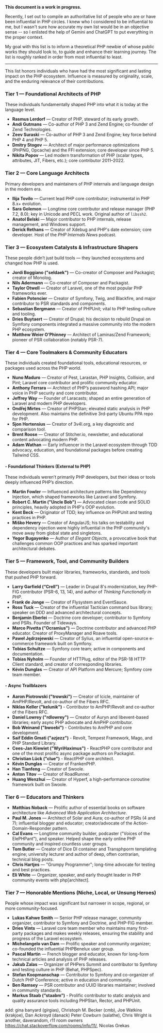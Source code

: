 **This document is a work in progress.**

Recently, I set out to compile an authoritative list of people who are or have been influential in PHP circles. I knew who I considered to be influential to me, but I wasn't sure how accurate my own list would be in an objective sense -- so I enlisted the help of Gemini and ChatGPT to put everything in the proper context.

My goal with this list is to inform a theoretical PHP newbie of whose public works they should look to, to guide and enhance their learning journey. The list is roughly ranked in order from most influential to least.

---

This list honors individuals who have had the most significant and lasting impact on the PHP ecosystem. Influence is measured by originality, scale, and the enduring relevance of their contributions.

### Tier 1 — Foundational Architects of PHP

These individuals fundamentally shaped PHP into what it is today at the language level.

- **Rasmus Lerdorf** — Creator of PHP, steward of its early growth.
- **Andi Gutmans** — Co-author of PHP 3 and Zend Engine; co-founder of Zend Technologies.
- **Zeev Suraski** — Co-author of PHP 3 and Zend Engine; key force behind PHP 4 and PHP 5.
- **Dmitry Stogov** — Architect of major performance optimizations (PHPNG, Opcache) and the FFI extension; core developer since PHP 5.
- **Nikita Popov** — Led modern transformation of PHP (scalar types, attributes, JIT, Fibers, etc.); core contributor 2011–2022.

### Tier 2 — Core Language Architects

Primary developers and maintainers of PHP internals and language design in the modern era.

- **Ilija Tovilo** — Current lead PHP core contributor; instrumental in PHP 8.x+ evolution.
- **Sara Golemon** — Longtime core contributor and release manager (PHP 7.2, 8.0); key in Unicode and PECL work. Original author of `libssh2`.
- **Anatol Belski** — Major contributor to PHP internals, release management, and Windows support.
- **Derick Rethans** — Creator of Xdebug and PHP's date extension; core developer. Host of the _PHP Internals News_ podcast.

### Tier 3 — Ecosystem Catalysts & Infrastructure Shapers

These people didn’t just build tools — they launched ecosystems and changed how PHP is used.

- **Jordi Boggiano ("seldaek")** — Co-creator of Composer and Packagist; creator of Monolog.
- **Nils Adermann** — Co-creator of Composer and Packagist.
- **Taylor Otwell** — Creator of Laravel, one of the most popular PHP frameworks ever.
- **Fabien Potencier** — Creator of Symfony, Twig, and Blackfire, and major contributor to PSR standards and components.
- **Sebastian Bergmann** — Creator of PHPUnit; vital to PHP testing culture and tooling.
- **Dries Buytaert** — Creator of Drupal; his decision to rebuild Drupal on Symfony components integrated a massive community into the modern PHP ecosystem.
- **Matthew Weier O’Phinney** — Architect of Laminas/Zend Framework; pioneer of PSR collaboration (notably PSR-7).

### Tier 4 — Core Toolmakers & Community Educators

These individuals created foundational tools, educational resources, or packages used across the PHP world.

- **Nuno Maduro** — Creator of Pest, Larastan, PHP Insights, Collision, and Pint; Laravel core contributor and prolific community educator.
- **Anthony Ferrara** — Architect of PHP’s password hashing API; major voice in PHP security and core contributor.
- **Jeffrey Way** — Founder of Laracasts; shaped an entire generation of Laravel and modern PHP developers.
- **Ondřej Mirtes** — Creator of PHPStan; elevated static analysis in PHP development. Also maintains the definitive 3rd-party Ubuntu PPA repo for PHP.
- **Sjon Hortensius** — Creator of 3v4l.org, a key diagnostic and comparison tool.
- **Brent Roose** — Creator of Stitcher.io, newsletter, and educational content advocating modern PHP.
- **Adam Wathan** — Early influencer in the Laravel ecosystem through TDD advocacy, education, and foundational packages before creating Tailwind CSS.

#### - Foundational Thinkers (External to PHP)

These individuals weren’t primarily PHP developers, but their ideas or tools deeply influenced PHP’s direction.

- **Martin Fowler** — Influenced architecture patterns like Dependency Injection, which shaped frameworks like Laravel and Symfony.
- **Robert C. Martin ("Uncle Bob")** — Advocated clean code and SOLID principles, heavily adopted in PHP's OOP evolution.
- **Kent Beck** — Originator of TDD; key influence on PHPUnit and testing practices in PHP.
- **Miško Hevery** — Creator of AngularJS; his talks on testability and dependency injection were highly influential in the PHP community's move away from global state and singletons.
- **Yegor Bugayenko** — Author of _Elegant Objects_, a provocative book that challenges common OOP practices and has sparked important architectural debates.

### Tier 5 — Framework, Tool, and Community Builders

These developers built major libraries, frameworks, standards, and tools that pushed PHP forward.

- **Larry Garfield (“Crell”)** — Leader in Drupal 8's modernization, key PHP-FIG contributor (PSR-6, 13, 14), and author of _Thinking Functionally in PHP_.
- **Frank de Jonge** — Creator of Flysystem and EventSauce.
- **Ross Tuck** — Creator of the influential Tactician command bus library; speaker on DDD and advanced architectural concepts.
- **Benjamin Eberlei** — Doctrine core developer; contributor to Symfony and PSRs. Founder of Tideways.
- **Marco Pivetta ("Ocramius")** — Doctrine contributor and advanced PHP educator. Creator of ProxyManager and Roave tools.
- **Paweł Jędrzejewski** — Creator of Sylius, an influential open-source e-commerce framework built on Symfony.
- **Tobias Schultze** — Symfony core team; active in components and documentation.
- **Tobias Nyholm** — Founder of HTTPlug, editor of the PSR-18 HTTP Client standard, and creator of corresponding libraries.
- **Kévin Dunglas** — Creator of API Platform and Mercure; Symfony core team member.

#### - Async Trailblazers

- **Aaron Piotrowski ("trowski")** — Creator of Icicle, maintainer of AmPHP/Revolt, and co-author of the Fibers RFC.
- **Niklas Keller ("kelunik")** - Contributor to AmPHP/Revolt and co-author of the Fibers RFC.
- **Daniel Lowrey ("rdlowrey")** — Creator of Auryn and libevent-based libraries; early async PHP advocate and AmPHP contributor.
- **Bob Weinand ("bwoebi")** - Contributes to AmPHP and core development.
- **Saif Eddin Gmati ("azjezz")** - Revolt, Tempest Framework, Mago, and PHP Standard Library.
- **Cees-Jan Kiewiet ("WyriHaximus")** - ReactPHP core contributor and one of the most prolific async package authors on Packagist.
- **Christian Lück ("clue")** - ReactPHP core architect.
- **Kévin Dunglas** — Creator of FrankenPHP.
- **Han Tianfeng** — Creator of Swoole.
- **Anton Titov** — Creator of RoadRunner.
- **Huang Wenzhui** — Creator of Hyperf, a high-performance coroutine framework built on Swoole.
  

### Tier 6 — Educators and Thinkers

- **Matthias Noback** — Prolific author of essential books on software architecture like _Advanced Web Application Architecture_.
- **Paul M. Jones** — Architect of Solar and Aura; co-author of PSRs (4 and 7); influential blogger and educator; creator/advocate of the Action-Domain-Responder pattern.
- **Cal Evans** — Longtime community builder, podcaster ("Voices of the ElePHPant"), and speaker. Helped shape the early online PHP community and inspired countless user groups.
- **Tom Butler** — Creator of Dice DI container and Transphporm templating engine; university lecturer and author of deep, often contrarian, technical blog posts.
- **Chris Hartjes** — "Grumpy Programmer"; long-time advocate for testing and best practices.
- **Eli White** — Organizer, speaker, and early thought leader in PHP community events with php[architect].

### Tier 7 — Honorable Mentions (Niche, Local, or Unsung Heroes)

People whose impact was significant but narrower in scope, regional, or more community-focused.

- **Lukas Kahwe Smith** — Senior PHP release manager, community organizer, contributor to Symfony and Doctrine, and PHP-FIG member.
- **Dries Vints** — Laravel core team member who maintains many first-party packages and makes weekly releases, ensuring the stability and progress of the Laravel ecosystem.
- **Michelangelo van Dam** — Prolific speaker and community organizer; co-founded the influential PHPBenelux user group.
- **Pascal Martin** — French blogger and educator, known for long-form technical articles and analysis of PHP releases.
- **Jakub Zalas** — Organizer of PHPers Summit and contributor to Symfony and testing culture in PHP (Behat, PHPSpec).
- **Stefan Koopmanschap** — Contributor to Symfony and co-organizer of Dutch PHP Conference; active in education and community.
- **Ben Ramsey** — PSR contributor and UUID libraries maintainer; involved in community standards.
- **Markus Staab (“staabm”)** - Prolific contributor to static analysis and quality assurance tools including PHPStan, Rector, and PHPUnit.

add: gina banyard (girgias), Christoph M. Becker (cmb), Joe Watkins (krakjoe), Dan Ackroyd (danack) 
Peter Cowburn (salathe), Chris Wright is another, daverandom, r11 room owners https://chat.stackoverflow.com/rooms/info/11/, Nicolas Grekas